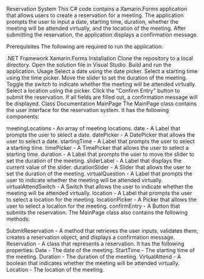 Reservation System
This C# code contains a Xamarin.Forms application that allows users to create a reservation for a meeting. The application prompts the user to input a date, starting time, duration, whether the meeting will be attended virtually, and the location of the meeting. After submitting the reservation, the application displays a confirmation message.

Prerequisites
The following are required to run the application:

.NET Framework
Xamarin.Forms
Installation
Clone the repository to a local directory.
Open the solution file in Visual Studio.
Build and run the application.
Usage
Select a date using the date picker.
Select a starting time using the time picker.
Move the slider to set the duration of the meeting.
Toggle the switch to indicate whether the meeting will be attended virtually.
Select a location using the picker.
Click the "Confirm Entry" button to submit the reservation.
If all fields are filled out, a confirmation message will be displayed.
Class Documentation
MainPage
The MainPage class contains the user interface for the reservation system. It has the following components:

meetingLocations - An array of meeting locations.
date - A Label that prompts the user to select a date.
datePicker - A DatePicker that allows the user to select a date.
startingTime - A Label that prompts the user to select a starting time.
timePicker - A TimePicker that allows the user to select a starting time.
duration - A Label that prompts the user to move the slider to set the duration of the meeting.
sliderLabel - A Label that displays the current value of the slider.
durationSlider - A Slider that allows the user to set the duration of the meeting.
virtualQuestion - A Label that prompts the user to indicate whether the meeting will be attended virtually.
virtualAttendSwitch - A Switch that allows the user to indicate whether the meeting will be attended virtually.
location - A Label that prompts the user to select a location for the meeting.
locationPicker - A Picker that allows the user to select a location for the meeting.
confirmEntry - A Button that submits the reservation.
The MainPage class also contains the following methods:

SubmitReservation - A method that retrieves the user inputs, validates them, creates a reservation object, and displays a confirmation message.
Reservation - A class that represents a reservation. It has the following properties:
Date - The date of the meeting.
StartTime - The starting time of the meeting.
Duration - The duration of the meeting.
VirtualAttend - A boolean that indicates whether the meeting will be attended virtually.
Location - The location of the meeting.
